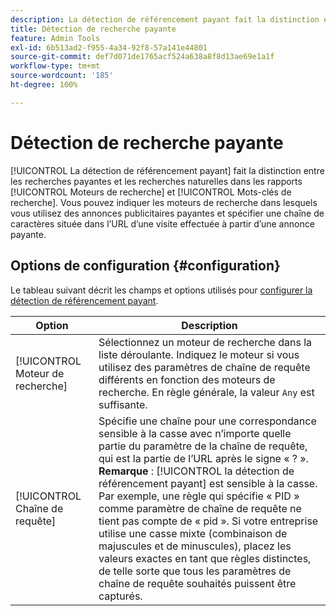 ```yaml
---
description: La détection de référencement payant fait la distinction entre les recherches payantes et les recherches naturelles dans les rapports Moteurs de recherche et Mots-clés de recherche.
title: Détection de recherche payante
feature: Admin Tools
exl-id: 6b513ad2-f955-4a34-92f8-57a141e44801
source-git-commit: def7d071de1765acf524a638a8f8d13ae69e1a1f
workflow-type: tm+mt
source-wordcount: '185'
ht-degree: 100%

---
```


# Détection de recherche payante

[!UICONTROL La détection de référencement payant] fait la distinction entre les recherches payantes et les recherches naturelles dans les rapports [!UICONTROL Moteurs de recherche] et [!UICONTROL Mots-clés de recherche]. Vous pouvez indiquer les moteurs de recherche dans lesquels vous utilisez des annonces publicitaires payantes et spécifier une chaîne de caractères située dans l’URL d’une visite effectuée à partir d’une annonce payante.

## Options de configuration {#configuration}

Le tableau suivant décrit les champs et options utilisés pour [configurer la détection de référencement payant](/help/admin/admin/c-manage-report-suites/c-edit-report-suites/general/paid-search-detection/t-paid-search-detection.md).

| Option | Description |
| --- | --- |
| [!UICONTROL Moteur de recherche] | Sélectionnez un moteur de recherche dans la liste déroulante. Indiquez le moteur si vous utilisez des paramètres de chaîne de requête différents en fonction des moteurs de recherche. En règle générale, la valeur `Any` est suffisante. |
| [!UICONTROL Chaîne de requête] | Spécifie une chaîne pour une correspondance sensible à la casse avec nʼimporte quelle partie du paramètre de la chaîne de requête, qui est la partie de l’URL après le signe « ? ». <br>**Remarque** : [!UICONTROL la détection de référencement payant] est sensible à la casse. Par exemple, une règle qui spécifie « PID » comme paramètre de chaîne de requête ne tient pas compte de « pid ». Si votre entreprise utilise une casse mixte (combinaison de majuscules et de minuscules), placez les valeurs exactes en tant que règles distinctes, de telle sorte que tous les paramètres de chaîne de requête souhaités puissent être capturés. |
